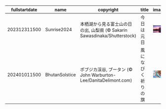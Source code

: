 |fullstartdate|name|copyright|title|image|
|--|--|--|--|--|
202312311500|Sunrise2024|本栖湖から見る富士山の日の出, 山梨県 (© Sakarin Sawasdinaka/Shutterstock)|今日は元日|![](/ja-JP/2024/01/202312311500Sunrise2024.jpg)|
202401011500|BhutanSolstice|ポブジカ渓谷, ブータン (© John Warburton-Lee/DanitaDelimont.com)|風になびく祈りの旗|![](/ja-JP/2024/01/202401011500BhutanSolstice.jpg)|
